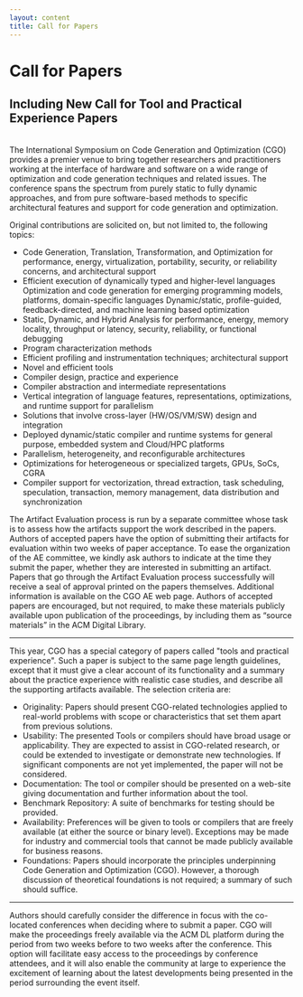 ```yaml
---
layout: content
title: Call for Papers
---
```


# Call for Papers

## Including New Call for Tool and Practical Experience Papers
<br/>
The International Symposium on Code Generation and Optimization (CGO) provides a premier venue to bring together researchers and practitioners working at the interface of hardware and software on a wide range of optimization and code generation techniques and related issues. The conference spans the spectrum from purely static to fully dynamic approaches, and from pure software-based methods to specific architectural features and support for code generation and optimization.

Original contributions are solicited on, but not limited to, the following topics:

- Code Generation, Translation, Transformation, and Optimization for performance, energy, virtualization, portability, security, or reliability concerns, and architectural support
- Efficient execution of dynamically typed and higher-level languages
Optimization and code generation for emerging programming models, platforms,
domain-specific languages Dynamic/static, profile-guided, feedback-directed, and machine learning based optimization
- Static, Dynamic, and Hybrid Analysis for performance, energy, memory locality, throughput or latency, security, reliability, or functional debugging
- Program characterization methods
- Efficient profiling and instrumentation techniques; architectural support
- Novel and efficient tools
- Compiler design, practice and experience
- Compiler abstraction and intermediate representations
- Vertical integration of language features, representations, optimizations, and runtime support for parallelism
- Solutions that involve cross-layer (HW/OS/VM/SW) design and integration
- Deployed dynamic/static compiler and runtime systems for general purpose, embedded system and Cloud/HPC platforms
- Parallelism, heterogeneity, and reconfigurable architectures
- Optimizations for heterogeneous or specialized targets, GPUs, SoCs, CGRA
- Compiler support for vectorization, thread extraction, task scheduling, speculation, transaction, memory management, data distribution and synchronization

The Artifact Evaluation process is run by a separate committee whose task is to assess how the artifacts support the work described in the papers. Authors of accepted papers have the option of submitting their artifacts for evaluation within two weeks of paper acceptance. To ease the organization of the AE committee, we kindly ask authors to indicate at the time they submit the paper, whether they are interested in submitting an artifact. Papers that go through the Artifact Evaluation process successfully will receive a seal of approval printed on the papers themselves. Additional information is available on the CGO AE web page. Authors of accepted papers are encouraged, but not required, to make these materials publicly available upon publication of the proceedings, by including them as “source materials” in the ACM Digital Library.

-------------------------

This year, CGO has a special category of papers called "tools and 
practical experience". Such a paper is subject to the same page length 
guidelines, except that it must give a clear account of its functionality
and a summary about the practice experience with realistic case studies, 
and describe all the supporting artifacts available. The 
selection criteria are: 

- Originality: Papers should present CGO-related technologies applied to real-world problems 
with scope or characteristics that set them apart from previous solutions.
- Usability: The presented Tools or compilers should have broad usage or applicability. They are expected
to assist in CGO-related research, or could be extended to investigate or 
demonstrate new technologies. If significant components are not yet 
implemented, the paper will not be considered.
- Documentation: The tool or compiler should be presented on a web-site giving
documentation and further information about the tool.
- Benchmark Repository: A suite of benchmarks for testing should be provided.
- Availability: Preferences will be given to tools or compilers that are freely available
(at either the source or binary level). Exceptions may be made for 
industry and commercial tools that cannot be made publicly available 
for business reasons. 
- Foundations: Papers should incorporate the principles underpinning 
Code Generation and Optimization (CGO). However, a thorough discussion of 
theoretical foundations is not required; a summary of such should
suffice.

-------------------------

Authors should carefully consider the difference in focus with the co-located conferences when deciding where to submit a paper. CGO will make the proceedings freely available via the ACM DL platform during the period from two weeks before to two weeks after the conference. This option will facilitate easy access to the proceedings by conference attendees, and it will also enable the community at large to experience the excitement of learning about the latest developments being presented in the period surrounding the event itself.
